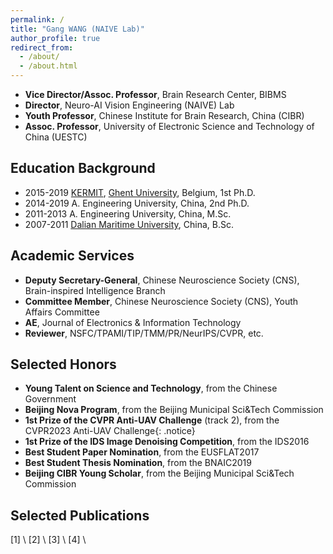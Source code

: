 ```yaml
---
permalink: /
title: "Gang WANG (NAIVE Lab)"
author_profile: true
redirect_from: 
  - /about/
  - /about.html
---
```


* **Vice Director/Assoc. Professor**, Brain Research Center, BIBMS
* **Director**,                       Neuro-AI Vision Engineering (NAIVE) Lab
* **Youth Professor**,               Chinese Institute for Brain Research, China (CIBR)
* **Assoc. Professor**,               University of Electronic Science and Technology of China (UESTC)



Education Background
-
* 2015-2019   [KERMIT](https://kermit.ugent.be/ "KERMIT"), [Ghent University](https://en.wikipedia.org/wiki/Ghent_University), Belgium, 1st Ph.D.
* 2014-2019   A. Engineering University, China, 2nd Ph.D.
* 2011-2013   A. Engineering University, China, M.Sc.
* 2007-2011   [Dalian Maritime University](https://en.wikipedia.org/wiki/Dalian_Maritime_University), China, B.Sc.



Academic Services
-
* **Deputy Secretary-General**, Chinese Neuroscience Society (CNS), Brain-inspired Intelligence Branch
* **Committee Member**, Chinese Neuroscience Society (CNS), Youth Affairs Committee
* **AE**, Journal of Electronics & Information Technology
* **Reviewer**, NSFC/TPAMI/TIP/TMM/PR/NeurIPS/CVPR, etc.


Selected Honors
-
* **Young Talent on Science and Technology**, from the Chinese Government
* **Beijing Nova Program**, from the Beijing Municipal Sci&Tech Commission
* **1st Prize of the CVPR Anti-UAV Challenge** (track 2),  from the CVPR2023 Anti-UAV Challenge{: .notice}
* **1st Prize of the IDS Image Denoising Competition**, from the IDS2016
* **Best Student Paper Nomination**, from the EUSFLAT2017
* **Best Student Thesis Nomination**, from the BNAIC2019
* **Beijing CIBR Young Scholar**, from the Beijing Municipal Sci&Tech Commission


Selected Publications
-
[1] \\
[2] \\
[3] \\
[4] \\
